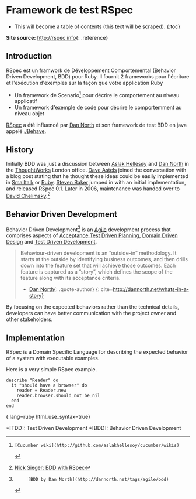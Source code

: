 # Framework de test RSpec

* This will become a table of contents (this text will be scraped).
{:toc}

**Site source:**
<http://rspec.info>{: .reference}

## Introduction

RSpec est un framwork de Développement Comportemental (Behavior Driven Development, BDD) pour Ruby.
Il fournit 2 frameworks pour l'écriture et l'exécution d'exemples
sur la façon que votre application Ruby 

 * Un framework de Scenario[^cucumber] pour décrire le comportement au niveau applicatif
 * Un framework d'exemple de code pour décrire le comportemment au niveau objet

[RSpec][] a été influencé par [Dan North][] et son framework de test BDD en java appelé [JBehave][].

## History

Initially BDD was just a discussion between [Aslak Hellesøy][] and [Dan North][]
in the [ThoughtWorks][] London office.
[Dave Astels][] joined the conversation with a blog post stating that he thought
these ideas could be easily implemented in [Smalltalk][] or [Ruby][].
[Steven Baker][] jumped in with an initial implementation, and released
RSpec 0.1. Later in 2006, maintenance was handed over to [David Chelimsky][].[^rspec-history]


## Behavior Driven Development

Behavior Driven Development[^BDD] is an [Agile][] development process that comprises
aspects of [Acceptance Test Driven Planning][], [Domain Driven Design][] and
[Test Driven Development][].

> Behaviour-driven development is an “outside-in” methodology.
> It starts at the outside by identifying business outcomes, and then drills down
> into the feature set that will achieve those outcomes.
> Each feature is captured as a “story”, which defines the scope of the feature
> along with its acceptance criteria.
> - [Dan North][]{: .quote-author}
{: cite=http://dannorth.net/whats-in-a-story}

By focusing on the expected behaviors rather than the technical details,
developers can have better communication with the project owner and other stakeholders.

## Implementation

RSpec is a Domain Specific Language for describing the expected behavior
of a system with executable examples.

Here is a very simple RSpec example.

    describe "Reader" do
      it "should have a browser" do
        reader = Reader.new
        reader.browser.should_not be_nil
      end
    end
{:lang=ruby html_use_syntax=true}


<!-- References -->
[^rspec]:       [RSpec website](http://rspec.info)
[^cucumber]:    [Cucumber wiki](http://github.com/aslakhellesoy/cucumber/wikis)
[^BDD]:         [BDD by Dan North](http://dannorth.net/tags/agile/bdd)
[^rspec-history]:  [Nick Sieger: BDD with RSpec](http://blog.nicksieger.com/articles/2007/11/04/rubyconf-day-3-behaviour-driven-development-with-rspec)

<!-- Links -->
[Acceptance Test Driven Planning]: http://testing.thoughtworks.com/node/89
[Agile]: http://en.wikipedia.org/wiki/Agile_software_development
[Aslak Hellesøy]: http://blog.aslakhellesoy.com/
[Dan North]: http://dannorth.net
[Dave Astels]: http://blog.daveastels.com/
[David Chelimsky]: http://blog.davidchelimsky.net
[Domain Driven Design]: http://domaindrivendesign.org/
[JBehave]: http://jbehave.org/
[RSpec]: http://rspec.info
[Ruby]: http://ruby-lang.org
[Smalltalk]: http://www.smalltalk.org
[Steven Baker]: http://blog.lavalamp.ca
[Test Driven Development]: http://en.wikipedia.org/wiki/Test-driven_development
[ThoughtWorks]: http://www.thoughtworks.com/

<!-- Abbreviations -->
*[TDD]: Test Driven Development
*[BDD]: Behavior Driven Development